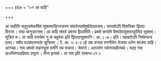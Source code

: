 +++
title = "०१ आ याहि"

+++

आ याहीति चतुरृचमेकविंशं सूक्तमाङ्गिरसस्य संवर्तस्यार्षमुषोदेवताकम्। चतस्रोऽपि विंशतिका द्विपदा विराजः। तथा चानुक्रान्तम्। आ याहि संवर्त उषस्यं द्वैपदमिति। प्रथमे छन्दोमे वैश्वदेवसूक्तात्पूर्वमिदं सूक्तम्। सूत्रितं च। आ याहि वनसेमा नु कं बभ्रुरेक इति द्विपादासूक्तानि। आ. ८-७। इति। महाव्रतेऽपि निष्केवल्य एतत्। तथैव पञ्चमारण्यके सूत्रितम् । ऐ. आ. ५-२-२॥हे उषः वनसा वननीयेन तेजसा धनेन सार्धमा याहि। आगच्छ। गाव उषसो वाहनभूता वर्तनिं रथं सचन्त। सेवन्ते। अतस्तेन रथेनायाहीत्यर्थः। यद्या गाव ऊधभिरुपलक्षिताः प्रभूताः। पीना इत्यर्थः। ता गाव इति सम्बन्धः॥१॥